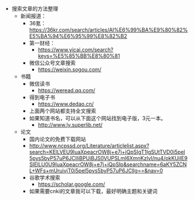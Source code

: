- 搜索文章的方法整理
    - 新闻报道：
        - 36氪：https://36kr.com/search/articles/AI%E6%99%BA%E9%80%82%E5%BA%94%E6%95%99%E8%82%B2
        - 第一财经：
            - https://www.yicai.com/search?keys=%E5%85%BB%E8%80%81
        - 微信公众号文章搜索
            - https://weixin.sogou.com/
    - 书籍
        - 微信读书
            - https://weread.qq.com/
        - 得到电子书
            - https://www.dedao.cn/
        - 上面两个网站都支持全文搜索
        - 如果知道书名，可以从下面这个网站找到电子版，3元一本。
            - http://www.ly.superlib.net/
    - 论文
        - 国内论文的免费下载网站
        - http://www.ncpssd.org/Literature/articlelist.aspx?search=KElLVEU9IuaXpeacrOW8j+e7j+iQpSIgT1IgSUtTVD0i5pel5pys5byP57uP6JClIiBPUiBJS0VUPSLml6XmnKzlvI/nu4/okKUiIE9SIElLU0U9IuaXpeacrOW8j+e7j+iQpSIp&searchname=6aKY5ZCNL+WFs+mUruivjT0i5pel5pys5byP57uP6JClIg==&nav=0
        - 谷歌学术搜索
            - https://scholar.google.com/
        - 如果需要cnki的文章我可以下载，最好明确主题和关键词
